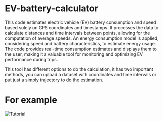 # EV-battery-calculator

This code estimates electric vehicle (EV) battery consumption and speed based solely on GPS coordinates and timestamps. It processes the data to calculate distances and time intervals between points, allowing for the computation of average speeds. An energy consumption model is applied, considering speed and battery characteristics, to estimate energy usage. The code provides real-time consumption estimates and displays them to the user, making it a valuable tool for monitoring and optimizing EV performance during trips.

This tool has different options to do the calculation, it has two important methods, you can upload a dataset with coordinates and time intervals or put just a simply trajectory to do the estimation.

# For example
![Tutorial](https://github.com/cordeiroandres/EV-battery-calculator/Images/Tutorial1.png)
